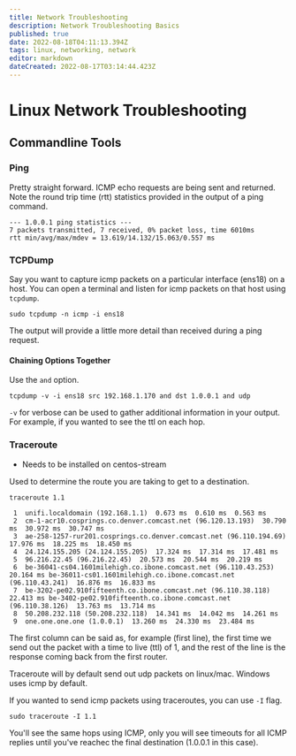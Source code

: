 ```yaml
---
title: Network Troubleshooting
description: Network Troubleshooting Basics
published: true
date: 2022-08-18T04:11:13.394Z
tags: linux, networking, network
editor: markdown
dateCreated: 2022-08-17T03:14:44.423Z
---
```


# Linux Network Troubleshooting	

## Commandline Tools

### Ping

Pretty straight forward. ICMP echo requests are being sent and returned. Note the round trip time (rtt) statistics provided in the output of a ping command. 

```
--- 1.0.0.1 ping statistics ---
7 packets transmitted, 7 received, 0% packet loss, time 6010ms
rtt min/avg/max/mdev = 13.619/14.132/15.063/0.557 ms
```

### TCPDump

Say you want to capture icmp packets on a particular interface (ens18) on a host. You can open a terminal and listen for icmp packets on that host using `tcpdump`. 

```
sudo tcpdump -n icmp -i ens18
```

The output will provide a little more detail than received during a ping request. 

#### Chaining Options Together

Use the `and` option.

```
tcpdump -v -i ens18 src 192.168.1.170 and dst 1.0.0.1 and udp
```

`-v` for verbose can be used to gather additional information in your output. For example, if you wanted to see the ttl on each hop. 

### Traceroute

- Needs to be installed on centos-stream

Used to determine the route you are taking to get to a destination. 

```
traceroute 1.1

 1  unifi.localdomain (192.168.1.1)  0.673 ms  0.610 ms  0.563 ms
 2  cm-1-acr10.cosprings.co.denver.comcast.net (96.120.13.193)  30.790 ms  30.972 ms  30.747 ms
 3  ae-258-1257-rur201.cosprings.co.denver.comcast.net (96.110.194.69)  17.976 ms  18.225 ms  18.450 ms
 4  24.124.155.205 (24.124.155.205)  17.324 ms  17.314 ms  17.481 ms
 5  96.216.22.45 (96.216.22.45)  20.573 ms  20.544 ms  20.219 ms
 6  be-36041-cs04.1601milehigh.co.ibone.comcast.net (96.110.43.253)  20.164 ms be-36011-cs01.1601milehigh.co.ibone.comcast.net (96.110.43.241)  16.876 ms  16.833 ms
 7  be-3202-pe02.910fifteenth.co.ibone.comcast.net (96.110.38.118)  22.413 ms be-3402-pe02.910fifteenth.co.ibone.comcast.net (96.110.38.126)  13.763 ms  13.714 ms
 8  50.208.232.118 (50.208.232.118)  14.341 ms  14.042 ms  14.261 ms
 9  one.one.one.one (1.0.0.1)  13.260 ms  24.330 ms  23.484 ms
```

The first column can be said as, for example (first line), the first time we send out the packet with a time to live (ttl) of 1, and the rest of the line is the response coming back from the first router. 

Traceroute will by default send out udp packets on linux/mac. Windows uses icmp by default. 

If you wanted to send icmp packets using traceroutes, you can use `-I` flag. 

```
sudo traceroute -I 1.1
```

You'll see the same hops using ICMP, only you will see timeouts for all ICMP replies until you've reachec the final destination (1.0.0.1 in this case). 







